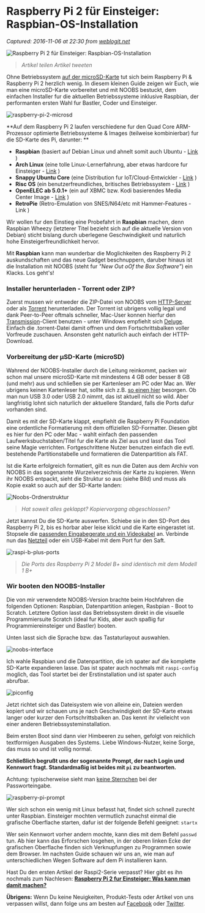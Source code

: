 # Raspberry Pi 2 für Einsteiger: Raspbian-OS-Installation 

_Captured: 2016-11-06 at 22:30 from [weblogit.net](http://weblogit.net/raspberry-pi-2-fuer-einsteiger-raspbian-os-installation-96177/)_

![Raspberry Pi 2 für Einsteiger: Raspbian-OS-Installation](http://static.weblogit.net/wp-content/uploads/2015/03/xraspi-noobs-installation-raspbian-cover.jpg.pagespeed.ic.W4Q4NxxjsX.jpg)

> _Artikel teilen Artikel tweeten_

Ohne Betriebssystem [auf der microSD-Karte](http://weblogit.net/2015/02/27/raspberry-pi-2-fuer-einsteiger-sinnvolles-zubehoer-23888/) tut sich beim Raspberry Pi & Raspberry Pi 2 herzlich wenig. In diesem kleinen Guide zeigen wir Euch, wie man eine microSD-Karte vorbereitet und mit NOOBS bestuckt, dem einfachen Installer fur die aktuellen Betriebssysteme inklusive Raspbian, der performanten ersten Wahl fur Bastler, Coder und Einsteiger.

![raspberry-pi-2-microsd](http://static.weblogit.net/wp-content/uploads/2015/02/xraspberry-pi-2-microsd-620x349.jpg.pagespeed.ic.Rtq9NA-2Ru.jpg)

**Auf dem Raspberry Pi 2 laufen verschiedene fur den Quad Core ARM-Prozessor optimierte Betriebssysteme & Images (teilweise kombinierbar) fur die SD-Karte des Pi, darunter: **

  * **Raspbian** (basiert auf Debian Linux und ahnelt somit auch Ubuntu - [Link](http://www.raspberrypi.org/downloads/) )
  * **Arch Linux** (eine tolle Linux-Lernerfahrung, aber etwas hardcore fur Einsteiger - [Link](http://archlinuxarm.org/platforms/armv7/broadcom/raspberry-pi-2) )
  * **Snappy Ubuntu Core** (eine Distribution fur IoT/Cloud-Entwickler - [Link](http://www.raspberrypi.org/downloads/) )
  * **Risc OS** (ein benutzerfreundliches, britisches Betriebssystem - [Link](https://www.riscosopen.org/content/downloads/raspberry-pi) )
  * **OpenELEC ab 5.0.1+** (ein auf XBMC bzw. Kodi basierendes Media Center Image - [Link](http://openelec.tv/get-openelec) )
  * **RetroPie** (Retro-Emulation von SNES/N64/etc mit Hammer-Features - Link )

Wir wollen fur den Einstieg eine Probefahrt in **Raspbian** machen, denn Raspbian Wheezy (letzterer Titel bezieht sich auf die aktuelle Version von Debian) sticht bislang durch uberlegene Geschwindigkeit und naturlich hohe Einsteigerfreundlichkeit hervor.

Mit **Raspbian** kann man wunderbar die Moglichkeiten des Raspberry Pi 2 auskundschaften und das neue Gadget beschnuppern, daruber hinaus ist die Installation mit NOOBS (steht fur _"New Out oOf the Box Software"_) ein Klacks. Los geht's!

### Installer herunterladen - Torrent oder ZIP?

Zuerst mussen wir entweder die ZIP-Datei von NOOBS vom [HTTP-Server](http://downloads.raspberrypi.org/NOOBS_latest) oder als [Torrent](http://downloads.raspberrypi.org/NOOBS_latest.torrent) herunterladen. Der Torrent ist ubrigens vollig legal und dank Peer-to-Peer oftmals schneller, Mac-User konnen hierfur den [Transmission](http://www.transmissionbt.com/download/)-Client benutzen - unter Windows empfiehlt sich [Deluge](http://deluge-torrent.org/). Einfach die .torrent-Datei damit offnen und dem Fortschrittsbalken voller Vorfreude zuschauen. Ansonsten geht naturlich auch einfach der HTTP-Download.

### Vorbereitung der µSD-Karte (microSD)

Wahrend der NOOBS-Installer durch die Leitung reinkommt, packen wir schon mal unsere microSD-Karte mit mindestens 4 GB oder besser 8 GB (und mehr) aus und schließen sie per Kartenleser am PC oder Mac an. Wer ubrigens keinen Kartenleser hat, sollte sich z.B. [so einen hier](http://www.amazon.de/gp/product/B009D79VH4/ref=as_li_tl?ie=UTF8&camp=1638&creative=19454&creativeASIN=B009D79VH4&linkCode=as2&tag=wbi-21) besorgen. Ob man nun USB 3.0 oder USB 2.0 nimmt, das ist aktuell nicht so wild. Aber langfristig lohnt sich naturlich der aktuellere Standard, falls die Ports dafur vorhanden sind.

Damit es mit der SD-Karte klappt, empfiehlt die Raspberry Pi Foundation eine ordentliche Formatierung mit dem offiziellen SD-Formatter. Diesen gibt es hier fur den PC oder Mac - wahlt einfach den passenden Laufwerksbuchstaben/Titel fur die Karte als Ziel aus und lasst das Tool seine Magie verrichten. Fortgeschrittene Nutzer benutzen einfach die evtl. bestehende Partitionstabelle und formatieren die Datenpartition als FAT.

Ist die Karte erfolgreich formatiert, gilt es nun die Daten aus dem Archiv von NOOBS in das sogenannte Wurzelverzeichnis der Karte zu kopieren. Wenn ihr NOOBS entpackt, sieht die Struktur so aus (siehe Bild) und muss als Kopie exakt so auch auf der SD-Karte landen:

![Noobs-Ordnerstruktur](http://static.weblogit.net/wp-content/uploads/2015/03/Noobs-Ordnerstruktur-620x301.png.pagespeed.ce.oKLTBfuUm5.png)

> _Hat soweit alles geklappt? Kopiervorgang abgeschlossen?_

Jetzt kannst Du die SD-Karte auswerfen. Schiebe sie in den SD-Port des Raspberry Pi 2, bis es horbar aber leise klickt und die Karte eingerastet ist. Stopsele die [passenden Eingabegerate und ein Videokabel](http://weblogit.net/2015/02/27/raspberry-pi-2-fuer-einsteiger-sinnvolles-zubehoer-23888/) an. Verbinde nun das [Netzteil](http://weblogit.net/2015/02/27/raspberry-pi-2-fuer-einsteiger-sinnvolles-zubehoer-23888/) oder ein USB-Kabel mit dem Port fur den Saft.

![raspi-b-plus-ports](http://static.weblogit.net/wp-content/uploads/2015/03/xraspi-b-plus-ports-620x437.png.pagespeed.ic.x4-j5kUioe.png)

> _Die Ports des Raspberry Pi 2 Model B+ sind identisch mit dem Modell 1 B+_

### Wir booten den NOOBS-Installer

Die von mir verwendete NOOBS-Version brachte beim Hochfahren die folgenden Optionen: Raspbian, Datenpartition anlegen, Rasbpian - Boot to Scratch. Letztere Option lasst das Betriebssystem direkt in die visuelle Programmiersuite Scratch (ideal fur Kids, aber auch spaßig fur Programmiereinsteiger und Bastler) booten.

Unten lasst sich die Sprache bzw. das Tastaturlayout auswahlen.

![noobs-interface](http://static.weblogit.net/wp-content/uploads/2015/03/xnoobs-interface-620x465.png.pagespeed.ic.anXM_A1z7p.png)

Ich wahle Raspbian und die Datenpartition, die ich spater auf die komplette SD-Karte expandieren lasse. Das ist spater auch nochmals mit `raspi-config` moglich, das Tool startet bei der Erstinstallation und ist spater auch abrufbar.

![piconfig](http://static.weblogit.net/wp-content/uploads/2015/03/xpiconfig-620x221.jpg.pagespeed.ic.TVxUSQ9vzl.jpg)

Jetzt richtet sich das Dateisystem wie von alleine ein, Dateien werden kopiert und wir schauen uns je nach Geschwindigkeit der SD-Karte etwas langer oder kurzer den Fortschrittsbalken an. Das kennt ihr vielleicht von einer anderen Betriebssysteminstallation.

Beim ersten Boot sind dann vier Himbeeren zu sehen, gefolgt von reichlich textformigen Ausgaben des Systems. Liebe Windows-Nutzer, keine Sorge, das muss so und ist vollig normal.

**Schließlich begrußt uns der sogenannte Prompt, der nach Login und Kennwort fragt. Standardmaßig ist beides mit `pi` zu beantworten.**

Achtung: typischerweise sieht man [keine Sternchen](http://weblogit.net/2015/01/29/passwort-im-terminal-eingeben-bleibt-leer-reagiert-nicht-75843/) bei der Passworteingabe.

![raspberry-pi-prompt](http://static.weblogit.net/wp-content/uploads/2015/03/xraspberry-pi-prompt-620x465.jpg.pagespeed.ic.yXZ_9payIs.jpg)

Wer sich schon ein wenig mit Linux befasst hat, findet sich schnell zurecht unter Raspbian. Einsteiger mochten vermutlich zunachst einmal die grafische Oberflache starten, dafur ist der folgende Befehl geeignet: `startx`

Wer sein Kennwort vorher andern mochte, kann dies mit dem Befehl `passwd` tun. Ab hier kann das Erforschen losgehen, in der oberen linken Ecke der grafischen Oberflache finden sich Verknupfungen zu Programmen sowie dem Browser. Im nachsten Guide schauen wir uns an, wie man auf unterschiedlichen Wegen Software auf dem Pi installieren kann.

Hast Du den ersten Artikel der Raspi2-Serie verpasst? Hier gibt es ihn nochmals zum Nachlesen: **[Raspberry Pi 2 fur Einsteiger: Was kann man damit machen?](http://weblogit.net/2015/02/25/raspberry-pi-2-fuer-einsteiger-was-kann-man-damit-machen-75295/)**

**Übrigens:** Wenn Du keine Neuigkeiten, Produkt-Tests oder Artikel von uns verpassen willst, dann folge uns am besten auf [Facebook](http://weblogit.net/out/facebook-bottompost) oder [Twitter](http://weblogit.net/out/twitter-bottompost).
